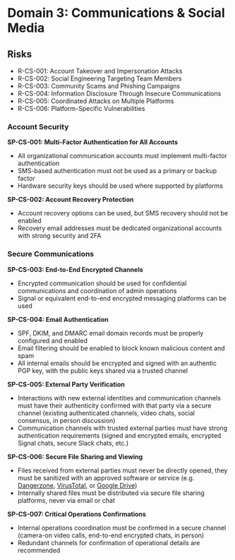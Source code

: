 # Domain 3: Communications & Social Media

## Risks

- R-CS-001: Account Takeover and Impersonation Attacks
- R-CS-002: Social Engineering Targeting Team Members
- R-CS-003: Community Scams and Phishing Campaigns
- R-CS-004: Information Disclosure Through Insecure Communications
- R-CS-005: Coordinated Attacks on Multiple Platforms
- R-CS-006: Platform-Specific Vulnerabilities

### **Account Security**

**SP-CS-001: Multi-Factor Authentication for All Accounts**
- All organizational communication accounts must implement multi-factor authentication
- SMS-based authentication must not be used as a primary or backup factor
- Hardware security keys should be used where supported by platforms

**SP-CS-002: Account Recovery Protection**
- Account recovery options can be used, but SMS recovery should not be enabled
- Recovery email addresses must be dedicated organizational accounts with strong security and 2FA

### **Secure Communications**

**SP-CS-003: End-to-End Encrypted Channels**
- Encrypted communication should be used for confidential communications and coordination of admin operations
- Signal or equivalent end-to-end encrypted messaging platforms can be used

**SP-CS-004: Email Authentication**
- SPF, DKIM, and DMARC email domain records must be properly configured and enabled
- Email filtering should be enabled to block known malicious content and spam
- All internal emails should be encrypted and signed with an authentic PGP key, with the public keys shared via a trusted channel

**SP-CS-005: External Party Verification**
- Interactions with new external identities and communication channels must have their authenticity confirmed with that party via a secure channel (existing authenticated channels, video chats, social consensus, in person discussion)
- Communication channels with trusted external parties must have strong authentication requirements (signed and encrypted emails, encrypted Signal chats, secure Slack chats, etc.)

**SP-CS-006: Secure File Sharing and Viewing**
- Files received from external parties must never be directly opened, they must be sanitized with an approved software or service (e.g. [Dangerzone](https://dangerzone.rocks/), [VirusTotal](https://www.virustotal.com/gui/home/upload), or [Google Drive](https://support.google.com/drive/answer/141702))
- Internally shared files must be distributed via secure file sharing platforms, never via email or chat

**SP-CS-007: Critical Operations Confirmations**
- Internal operations coordination must be confirmed in a secure channel (camera-on video calls, end-to-end encrypted chats, in person)
- Redundant channels for confirmation of operational details are recommended
